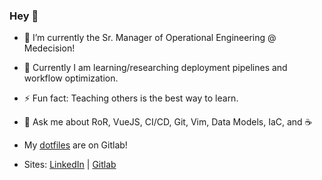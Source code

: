 ### Hey 👋
- 🔭 I’m currently the Sr. Manager of Operational Engineering @ Medecision!

- 🌱 Currently I am learning/researching deployment pipelines and workflow optimization.

- ⚡ Fun fact: Teaching others is the best way to learn.

- 💬 Ask me about RoR, VueJS, CI/CD, Git, Vim, Data Models, IaC, and ☕

- My [dotfiles](https://gitlab.com/josephbwalters/dotfiles) are on Gitlab!

- Sites: [LinkedIn](https://www.linkedin.com/in/josephbwalters/) | [Gitlab](https://gitlab.com/josephbwalters)

<!--
**josephbwalters/josephbwalters** is a ✨ _special_ ✨ repository because its `README.md` (this file) appears on your GitHub profile.

Here are some ideas to get you started:

- 🔭 I’m currently working on ...
- 🌱 I’m currently learning ...
- 👯 I’m looking to collaborate on ...
- 🤔 I’m looking for help with ...
- 💬 Ask me about ...
- 📫 How to reach me: ...
- 😄 Pronouns: ...
- ⚡ Fun fact: ...
-->
